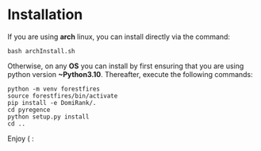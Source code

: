 # Installation

If you are using **arch** linux, you can install directly via the command:

```
bash archInstall.sh
```

Otherwise, on any **OS** you can install by first ensuring that you are using
python version **~Python3.10**. Thereafter, execute the following commands:

```
python -m venv forestfires
source forestfires/bin/activate
pip install -e DomiRank/.
cd pyregence
python setup.py install
cd ..
```

Enjoy ( :
